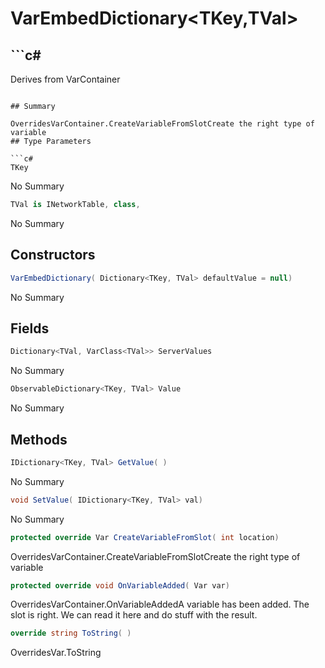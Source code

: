 # VarEmbedDictionary<TKey,TVal>

## ```c#
Derives from VarContainer
```

## Summary

OverridesVarContainer.CreateVariableFromSlotCreate the right type of variable
## Type Parameters

```c#
TKey
```
No Summary
```c#
TVal is INetworkTable, class, 
```
No Summary
## Constructors

```c#
VarEmbedDictionary( Dictionary<TKey, TVal> defaultValue = null) 
```
No Summary
## Fields

```c#
Dictionary<TVal, VarClass<TVal>> ServerValues
```
No Summary
```c#
ObservableDictionary<TKey, TVal> Value
```
No Summary
## Methods

```c#
IDictionary<TKey, TVal> GetValue( ) 
```
No Summary
```c#
void SetValue( IDictionary<TKey, TVal> val) 
```
No Summary
```c#
protected override Var CreateVariableFromSlot( int location) 
```
OverridesVarContainer.CreateVariableFromSlotCreate the right type of variable
```c#
protected override void OnVariableAdded( Var var) 
```
OverridesVarContainer.OnVariableAddedA variable has been added. The slot is right. We can read it here and do stuff with the result.
```c#
override string ToString( ) 
```
OverridesVar.ToString
